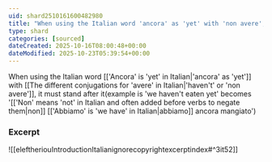 ```yaml
---
uid: shard2510161600482980
title: "When using the Italian word 'ancora' as 'yet' with 'non avere', 'ancora' must stand after it"
type: shard
categories: [sourced]
dateCreated: 2025-10-16T08:00:48+00:00
dateModified: 2025-10-23T05:39:54+00:00
---
```

When using the Italian word [['Ancora' is 'yet' in Italian|'ancora' as 'yet']] with [[The different conjugations for 'avere' in Italian|'haven't' or 'non avere']], it must stand after it(example is 'we haven't eaten yet' becomes '[['Non' means 'not' in Italian and often added before verbs to negate them|non]] [['Abbiamo' is 'we have' in Italian|abbiamo]] ancora mangiato')

### Excerpt
![[eleftheriouIntroductionItalianignorecopyrightexcerptindex#^3it52]]